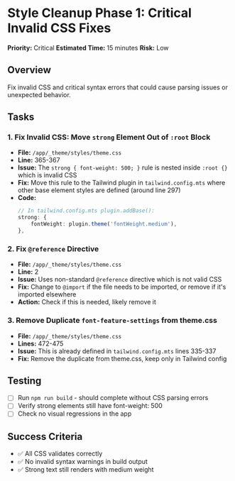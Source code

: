# Style Cleanup Phase 1: Critical Invalid CSS Fixes

**Priority:** Critical
**Estimated Time:** 15 minutes
**Risk:** Low

## Overview
Fix invalid CSS and critical syntax errors that could cause parsing issues or unexpected behavior.

## Tasks

### 1. Fix Invalid CSS: Move `strong` Element Out of `:root` Block
- **File:** `/app/_theme/styles/theme.css`
- **Line:** 365-367
- **Issue:** The `strong { font-weight: 500; }` rule is nested inside `:root {}` which is invalid CSS
- **Fix:** Move this rule to the Tailwind plugin in `tailwind.config.mts` where other base element styles are defined (around line 297)
- **Code:**
  ```typescript
  // In tailwind.config.mts plugin.addBase():
  strong: {
      fontWeight: plugin.theme('fontWeight.medium'),
  },
  ```

### 2. Fix `@reference` Directive
- **File:** `/app/_theme/styles/theme.css`
- **Line:** 2
- **Issue:** Uses non-standard `@reference` directive which is not valid CSS
- **Fix:** Change to `@import` if the file needs to be imported, or remove if it's imported elsewhere
- **Action:** Check if this is needed, likely remove it

### 3. Remove Duplicate `font-feature-settings` from theme.css
- **File:** `/app/_theme/styles/theme.css`
- **Lines:** 472-475
- **Issue:** This is already defined in `tailwind.config.mts` lines 335-337
- **Fix:** Remove the duplicate from theme.css, keep only in Tailwind config

## Testing
- [ ] Run `npm run build` - should complete without CSS parsing errors
- [ ] Verify strong elements still have font-weight: 500
- [ ] Check no visual regressions in the app

## Success Criteria
- ✅ All CSS validates correctly
- ✅ No invalid syntax warnings in build output
- ✅ Strong text still renders with medium weight
